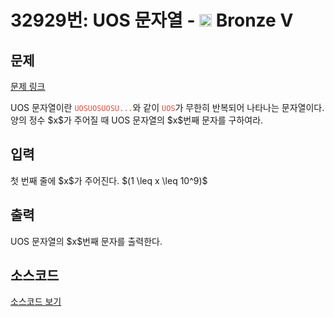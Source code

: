 # 32929번: UOS 문자열 - <img src="https://static.solved.ac/tier_small/1.svg" style="height:20px" /> Bronze V

<!-- performance -->

<!-- 문제 제출 후 깃허브에 푸시를 했을 때 제출한 코드의 성능이 입력될 공간입니다.-->

<!-- end -->

## 문제

[문제 링크](https://boj.kr/32929)


<p>UOS 문자열이란 <span style="color:#e74c3c;"><code>UOSUOSUOSU...</code></span>와 같이 <span style="color:#e74c3c;"><code>UOS</code></span>가 무한히 반복되어 나타나는 문자열이다. 양의 정수 $x$가 주어질 때 UOS 문자열의 $x$번째 문자를 구하여라.</p>



## 입력


<p>첫 번째 줄에 $x$가 주어진다. $(1 \leq x \leq 10^9)$</p>



## 출력


<p>UOS 문자열의 $x$번째 문자를 출력한다.</p>



## 소스코드

[소스코드 보기](UOS%20문자열.py)